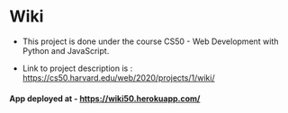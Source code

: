 # Wiki

- This project is done under the course CS50 - Web Development with Python and JavaScript.

- Link to project description is : https://cs50.harvard.edu/web/2020/projects/1/wiki/


#### App deployed at - https://wiki50.herokuapp.com/
